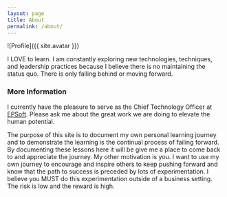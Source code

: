 ```yaml
---
layout: page
title: About
permalink: /about/
---
```

![Profile]({{ site.avatar }})

I LOVE to learn.  I am constantly exploring new technologies, techniques, and leadership practices because I believe there is no maintaining the status quo.  There is only falling behind or moving forward.  

### More Information

I currently have the pleasure to serve as the Chief Technology Officer at [EPSoft](https://www.epsoftinc.com).  Please ask me about the great work we are doing to elevate the human potential.  

The purpose of this site is to document my own personal learning journey and to demonstrate the learning is the continual process of failing forward.  By documenting these lessons here it will be give me a place to come back to and appreciate the journey. My other motivation is you.  I want to use my own journey to encourage and inspire others to keep pushing forward and know that the path to success is preceded by lots of experimentation.  I believe you MUST do this experimentation outside of a business setting.  The risk is low and the reward is high. 
